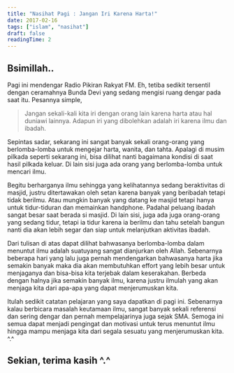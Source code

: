 ```yaml
---
title: "Nasihat Pagi : Jangan Iri Karena Harta!"
date: 2017-02-16
tags: ["islam", "nasihat"]
draft: false
readingTime: 2
---
```


## Bsimillah..

Pagi ini mendengar Radio Pikiran Rakyat FM. Eh, tetiba sedikit tersentil dengan ceramahnya Bunda Devi yang sedang mengisi ruang dengar pada saat itu. Pesannya simple,

> Jangan sekali-kali kita iri dengan orang lain karena harta atau hal duniawi lainnya. Adapun iri yang dibolehkan adalah iri karena ilmu dan ibadah.

Sepintas sadar, sekarang ini sangat banyak sekali orang-orang yang berlomba-lomba untuk mengejar harta, wanita, dan tahta. Apalagi di musim pilkada seperti sekarang ini, bisa dilihat nanti bagaimana kondisi di saat hasil pilkada keluar. Di lain sisi juga ada orang yang berlomba-lomba untuk mencari ilmu.

Begitu berharganya ilmu sehingga yang kelihatannya sedang beraktivitas di masjid, justru ditertawakan oleh setan karena banyak yang beribadah tetapi tidak berilmu. Atau mungkin banyak yang datang ke masjid tetapi hanya untuk tidur-tiduran dan memainkan handphone. Padahal peluang ibadah sangat besar saat berada si masjid. Di lain sisi, juga ada juga orang-orang yang sedang tidur, tetapi ia tidur karena ia berilmu dan tahu setelah bangun nanti dia akan lebih segar dan siap untuk melanjutkan aktivitas ibadah.

Dari tulisan di atas dapat dilihat bahwasanya berlomba-lomba dalam menuntut ilmu adalah suatuyang sangat dianjurkan oleh Allah. Sebenarnya beberapa hari yang lalu juga pernah mendengarkan bahwasanya harta jika semakin banyak maka dia akan membutuhkan effort yang lebih besar untuk menjaganya dan bisa-bisa kita terjebak dalam keserakahan. Berbeda dengan halnya jika semakin banyak ilmu, karena justru ilmulah yang akan menjaga kita dari apa-apa yang dapat menjerumuskan kita.

Itulah sedikit catatan pelajaran yang saya dapatkan di pagi ini. Sebenarnya kalau berbicara masalah keutamaan ilmu, sangat banyak sekali referensi dan sering dengar dan pernah mempelajarinya juga sejak SMA. Semoga ini semua dapat menjadi pengingat dan motivasi untuk terus menuntut ilmu hingga mampu menjaga kita dari segala sesuatu yang menjerumuskan kita. ^.^

## Sekian, terima kasih ^.^
